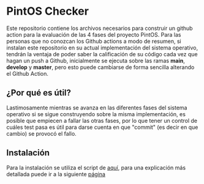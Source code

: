 # PintOS Checker

Este repositorio contiene los archivos necesarios para construir un github action
para la evaluación de las 4 fases del proyecto PintOS. Para las personas
que no conozcan los Github actions a modo de resumen, si instalan este
repositorio en su actual implementación del sistema operativo, tendrán la
ventaja de poder saber la calificación de su código cada vez que hagan un push
a Github, inicialmente se ejecuta sobre las ramas **main**, **develop** y **master**,
pero esto puede cambiarse de forma sencilla alterando el Github Action.

## ¿Por qué es útil?
Lastimosamente mientras se avanza en las diferentes fases del sistema operativo
si se sigue construyendo sobre la misma implementación, es posible que empiecen
a fallar las otras fases, por lo que tener un control de cuáles test pasa es
útil para darse cuenta en que "commit" (es decir en que cambio) se provocó
el fallo.

## Instalación
Para la instalación se utiliza el script de [aquí](https://gist.github.com/gbenm/1039cbcfa8cdf3c743fcc53bd254caeb),
para una explicación más detallada puede ir a la siguiente [página](https://benyamin-galeano.gitbook.io/pintos-github-checker/)

